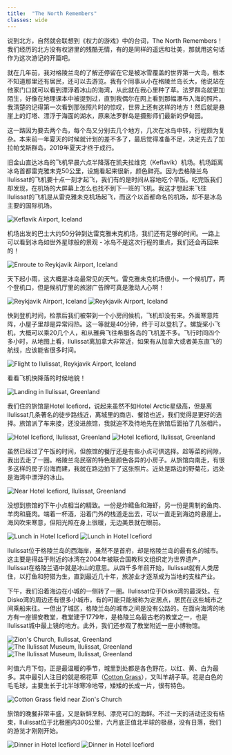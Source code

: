 ```yaml
---
title:  "The North Remembers"
classes: wide
---
```


说到北方，自然就会联想到《权力的游戏》中的台词，The North Remembers！我们经历的北方没有权游里的残酷无情，有的是同样的遥远和壮美，那就用这句话作为这次游记的开篇吧。

就在几年前，我对格陵兰岛的了解还停留在它是被冰雪覆盖的世界第一大岛，根本不知道那里还有居民，还可以去游览。我有个同事从小在格陵兰岛长大，他说站在他家门口就可以看到漂浮着冰山的海湾，从此就在我心里种了草。法罗群岛就更加陌生，好像在地理课本中被提到过，直到我偶尔在网上看到那幅瀑布入海的照片。我清楚的记得第一次看到那张照片时的惊叹，世界上还有这样的地方！然后就是悬崖上的灯塔、漂浮于海面的湖水，原来法罗群岛是摄影师们最新的伊甸园。

这一路因为要去两个岛，每个岛又分别去几个地方，几次在冰岛中转，行程颇为复杂。本来前一年夏天的时候就计划的差不多了，最后觉得准备不足，决定先去了加拉帕戈斯群岛，2019年夏天才终于成行。

旧金山直达冰岛的飞机早晨六点半降落在凯夫拉维克（Keflavík）机场。机场距离冰岛首都雷克雅未克50公里，设施看起来很新，颜色鲜亮。因为去格陵兰岛Ilulissat的飞机要十点一刻才起飞，我们有的是时间从容地吃个早饭。吃完饭我们却发现，在机场的大屏幕上怎么也找不到下一班的飞机。我这才想起来飞往Ilulissat的飞机是从雷克雅未克机场起飞，而这个以首都命名的机场，却不是冰岛主要的国际机场。

![Keflavík Airport, Iceland](https://ik.imagekit.io/wavelet/2019-Greenland/tr:n-blogs_w/MVIMG_20190628_063536.jpg)

机场出发的巴士大约50分钟到达雷克雅未克机场，我们还有足够的时间。一路上可以看到冰岛如世外星球般的景观 - 冰岛不是这次行程的重点，我们还会再回来的！

![Enroute to Reykjavik Airport, Iceland](https://ik.imagekit.io/wavelet/2019-Greenland/tr:n-blogs_w/IMG_20190628_074933.jpg)

天下起小雨，这大概是冰岛最常见的天气。雷克雅未克机场很小，一个候机厅，两个登机口，但是候机厅里的旅游广告牌可真是激动人心啊！

![Reykjavik Airport, Iceland](https://ik.imagekit.io/wavelet/2019-Greenland/tr:n-blogs_w/IMG_20190628_091903.jpg)
![Reykjavik Airport, Iceland](https://ik.imagekit.io/wavelet/2019-Greenland/tr:n-blogs_w/MVIMG_20190628_084105.jpg)

快到登机时间，检票后我们被带到一个小房间候机，飞机却没有来。外面寒意阵阵，小屋子里却是异常闷热。这一等就是40分钟，终于可以登机了。螺旋桨小飞机，大概可以乘20几个人，和从雅典飞往希腊各岛的飞机差不多。飞行时间四个多小时，从地图上看，Ilulissat离加拿大非常近，如果有从加拿大或者美东直飞的航线，应该能省很多时间。

![Flight to Ilulissat, Reykjavik Airport, Iceland](https://ik.imagekit.io/wavelet/2019-Greenland/tr:n-blogs_w/IMG_20190628_103426.jpg)

看看飞机快降落的时候地貌！

![Landing in Ilulissat, Greenland](https://ik.imagekit.io/wavelet/2019-Greenland/tr:n-blogs_w/IMG_20190628_135719.jpg)

我们住的旅馆是Hotel Icefiord，说起来虽然不如Hotel Arctic星级高，但是离Ilulissat几条著名的徒步路线近，离城里的商店、餐馆也近，我们觉得是更好的选择。旅馆派了车来接，还没进旅馆，我就迫不及待地先在旅馆后面拍了几张相片。

![Hotel Icefiord, Ilulissat, Greenland](https://ik.imagekit.io/wavelet/2019-Greenland/tr:n-blogs_w/IMG_20190628_125341.jpg)
![Hotel Icefiord, Ilulissat, Greenland](https://ik.imagekit.io/wavelet/2019-Greenland/tr:n-blogs_w/IMG_20190628_125520.jpg)

虽然已经过了午饭的时间，但旅馆的餐厅还是有些小点可供选择。趁等菜的间隙，我出去走了一圈。格陵兰岛民宿的特色是颜色各异的小房子。从旅馆向南走，有很多这样的房子沿海而建，我就在路边拍下了这张照片。近处是路边的野菊花，远处是海湾中漂浮的冰山。

![Near Hotel Icefiord, Ilulissat, Greenland](https://ik.imagekit.io/wavelet/2019-Greenland/tr:n-blogs_w/IMG_20190628_132044-01.jpg)

没想到旅馆的下午小点相当的精致。一份是炸鳕鱼和海虾，另一份是熏制的鱼肉、羊肉和鹿肉。端着一杯酒，沿着门外的栈道走出去，可以一直走到海边的悬崖上。海风吹来寒意，但阳光照在身上很暖，无边美景就在眼前。

![Lunch in Hotel Icefiord](https://ik.imagekit.io/wavelet/2019-Greenland/tr:n-blogs_w/IMG_20190628_132838.jpg)
![Lunch in Hotel Icefiord](https://ik.imagekit.io/wavelet/2019-Greenland/tr:n-blogs_h/IMG_20190628_133002.jpg)

Ilulissat位于格陵兰岛的西海岸，虽然不是首府，却是格陵兰岛的最有名的城市。这主要是得益于附近的冰湾在2004年被联合国教科文组织定为世界遗产，Ilulissat在格陵兰语中就是冰山的意思。从四千多年前开始，Ilulissat就有人类居住，以打鱼和狩猎为生，直到最近几十年，旅游业才逐渐成为当地的支柱产业。

下午，我们沿着海边在小城的一侧转了一圈。Ilulissat位于Disko湾的最深处。在Disko湾的周边还有很多小城市，有的可能只能被称为定居点，居民在这些城市之间乘船来往。一但出了城区，格陵兰岛的城市之间是没有公路的。在面向海湾的地方有一座锡安教堂，教堂建于1779年，是格陵兰岛最古老的教堂之一，也是Ilulissat城中最上镜的地方。此外，我们还参观了教堂附近一座小博物馆。

![Zion's Church, Ilulissat, Greenland](https://ik.imagekit.io/wavelet/2019-Greenland/tr:n-blogs_w/_90A1615.jpg)
![The Ilulissat Museum, Ilulissat, Greenland](https://ik.imagekit.io/wavelet/2019-Greenland/tr:n-blogs_w/_90A1610-Edit.jpg)
![The Ilulissat Museum, Ilulissat, Greenland](https://ik.imagekit.io/wavelet/2019-Greenland/tr:n-blogs_h/_90A1611.jpg)

时值六月下旬，正是最温暖的季节，城里到处都是各色野花，以红、黄、白为最多。其中最引人注目的就是棉花草（[Cotton Grass](https://en.wikipedia.org/wiki/Eriophorum)），又叫羊胡子草。花是白色的毛毛球，主要生长于北半球寒冷地带，矮矮的长成一片，很有特色。

![Cotton Grass field near Zion's Church](https://ik.imagekit.io/wavelet/2019-Greenland/tr:n-blogs_w/_90A1614.jpg)

旅馆的晚餐非常丰盛，又是新鲜烹制、漂亮可口的海鲜。不过一天的活动还没有结束，Ilulissat位于北极圈内300公里，六月底正值北半球的极昼，没有日落，我们的游览才刚刚开始。

![Dinner in Hotel Icefiord](https://ik.imagekit.io/wavelet/2019-Greenland/tr:n-blogs_w/IMG_20190628_185255.jpg)
![Dinner in Hotel Icefiord](https://ik.imagekit.io/wavelet/2019-Greenland/tr:n-blogs_w/00100lPORTRAIT_00100_BURST20190628192733006_COVER.jpg)

